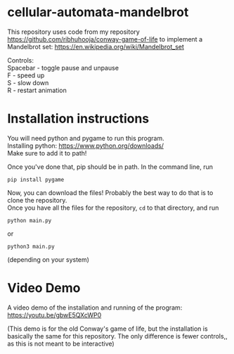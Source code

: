 # cellular-automata-mandelbrot

This repository uses code from my repository https://github.com/ribhuhooja/conway-game-of-life to implement
a Mandelbrot set: https://en.wikipedia.org/wiki/Mandelbrot_set

Controls:  
Spacebar - toggle pause and unpause  
F - speed up  
S - slow down  
R - restart animation

# Installation instructions
You will need python and pygame to run this program.  
Installing python: https://www.python.org/downloads/  
Make sure to add it to path!  

Once you've done that, pip should be in path. In the command line, run  
```
pip install pygame
```

Now, you can download the files! Probably the best way to do that is to clone the repository.   
Once you have all the files for the repository, `cd` to that directory, and run  

```
python main.py
```
or
```
python3 main.py
```
(depending on your system)

# Video Demo
A video demo of the installation and running of the program:  
https://youtu.be/gbwE5QXcWP0

(This demo is for the old Conway's game of life, but the installation is basically the same
for this repository. The only difference is fewer controls,, as this is not meant to be interactive)
